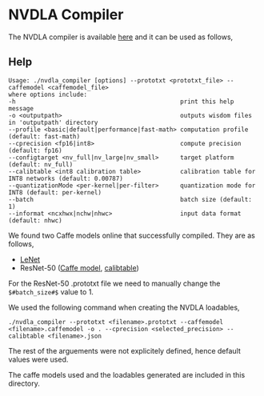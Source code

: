 # **NVDLA Compiler**

The NVDLA compiler is available [here](https://github.com/nvdla/sw/tree/master/prebuilt/x86-ubuntu) and it can be used as follows,

<a name="nvdla-compiler-help"></a>
## Help

    Usage: ./nvdla_compiler [options] --prototxt <prototxt_file> --caffemodel <caffemodel_file>
    where options include:
    -h                                              print this help message
    -o <outputpath>                                 outputs wisdom files in 'outputpath' directory
    --profile <basic|default|performance|fast-math> computation profile (default: fast-math)
    --cprecision <fp16|int8>                        compute precision (default: fp16)
    --configtarget <nv_full|nv_large|nv_small>      target platform (default: nv_full)
    --calibtable <int8 calibration table>           calibration table for INT8 networks (default: 0.00787)
    --quantizationMode <per-kernel|per-filter>      quantization mode for INT8 (default: per-kernel)
    --batch                                         batch size (default: 1)
    --informat <ncxhwx|nchw|nhwc>                   input data format (default: nhwc)

<a name="nvdla-compiler-example"></a>

We found two Caffe models online that successfully compiled. They are as follows,
- [LeNet](https://www.esp.cs.columbia.edu/docs/thirdparty_acc/thirdparty_acc-guide/)
- ResNet-50 ([Caffe model](https://cknowledge.org/repo/web.php?wcid=1dc07ee0f4742028:4b439b412770d1a6), [calibtable](https://github.com/nvdla/sw/tree/master/umd/utils/calibdata))

For the ResNet-50 .prototxt file we need to manually change the ``$#batch_size#$`` value to 1.

We used the following command when creating the NVDLA loadables,

    ./nvdla_compiler --prototxt <filename>.prototxt --caffemodel <filename>.caffemodel -o . --cprecision <selected_precision> --calibtable <filename>.json

The rest of the arguements were not explicitely defined, hence default values were used.

The caffe models used and the loadables generated are included in this directory.
